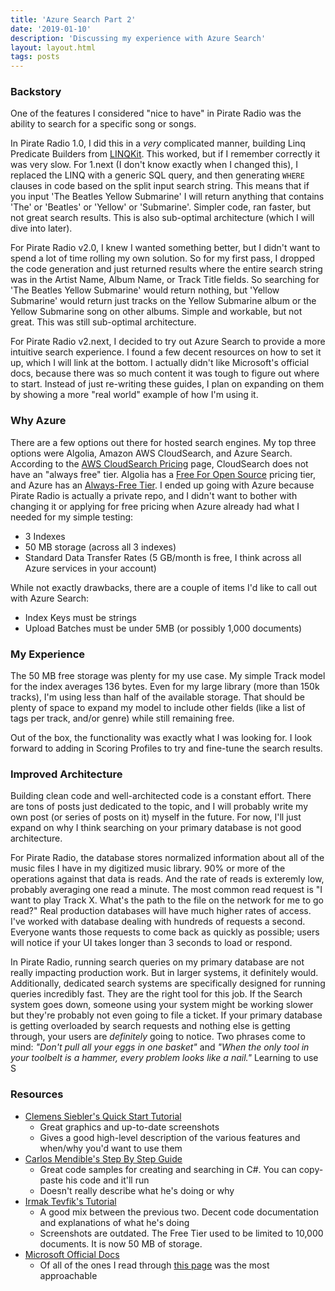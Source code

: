 ```yaml
---
title: 'Azure Search Part 2'
date: '2019-01-10'
description: 'Discussing my experience with Azure Search'
layout: layout.html
tags: posts
---
```

### Backstory
One of the features I considered "nice to have" in Pirate Radio was the ability to search for a specific song or songs.

In Pirate Radio 1.0, I did this in a *very* complicated manner, building Linq Predicate Builders from [LINQKit](http://www.albahari.com/nutshell/linqkit.aspx). This worked, but if I remember correctly it was very slow. For 1.next (I don't know exactly when I changed this), I replaced the LINQ with a generic SQL query, and then generating `WHERE` clauses in code based on the split input search string. This means that if you input 'The Beatles Yellow Submarine' I will return anything that contains 'The' or 'Beatles' or 'Yellow' or 'Submarine'. Simpler code, ran faster, but not great search results. This is also sub-optimal architecture (which I will dive into later).

For Pirate Radio v2.0, I knew I wanted something better, but I didn't want to spend a lot of time rolling my own solution. So for my first pass, I dropped the code generation and just returned results where the entire search string was in the Artist Name, Album Name, or Track Title fields. So searching for 'The Beatles Yellow Submarine' would return nothing, but 'Yellow Submarine' would return just tracks on the Yellow Submarine album or the Yellow Submarine song on other albums. Simple and workable, but not great. This was still sub-optimal architecture.

For Pirate Radio v2.next, I decided to try out Azure Search to provide a more intuitive search experience. I found a few decent resources on how to set it up, which I will link at the bottom. I actually didn't like Microsoft's official docs, because there was so much content it was tough to figure out where to start. Instead of just re-writing these guides, I plan on expanding on them by showing a more "real world" example of how I'm using it.

### Why Azure
There are a few options out there for hosted search engines. My top three options were Algolia, Amazon AWS CloudSearch, and Azure Search. According to the [AWS CloudSearch Pricing](https://aws.amazon.com/cloudsearch/pricing/) page, CloudSearch does not have an "always free" tier. Algolia has a [Free For Open Source](https://www.algolia.com/for-open-source) pricing tier, and Azure has an [Always-Free Tier](https://azure.microsoft.com/en-us/free/#always-free). I ended up going with Azure because Pirate Radio is actually a private repo, and I didn't want to bother with changing it or applying for free pricing when Azure already had what I needed for my simple testing:
* 3 Indexes
* 50 MB storage (across all 3 indexes)
* Standard Data Transfer Rates (5 GB/month is free, I think across all Azure services in your account)

While not exactly drawbacks, there are a couple of items I'd like to call out with Azure Search:
* Index Keys must be strings
* Upload Batches must be under 5MB (or possibly 1,000 documents)

### My Experience
The 50 MB free storage was plenty for my use case.  My simple Track model for the index averages 136 bytes. Even for my large library (more than 150k tracks), I'm using less than half of the available storage. That should be plenty of space to expand my model to include other fields (like a list of tags per track, and/or genre) while still remaining free.

Out of the box, the functionality was exactly what I was looking for. I look forward to adding in Scoring Profiles to try and fine-tune the search results.

### Improved Architecture
Building clean code and well-architected code is a constant effort. There are tons of posts just dedicated to the topic, and I will probably write my own post (or series of posts on it) myself in the future. For now, I'll just expand on why I think searching on your primary database is not good architecture.

For Pirate Radio, the database stores normalized information about all of the music files I have in my digitized music library. 90% or more of the operations against that data is reads. And the rate of reads is exteremly low, probably averaging one read a minute. The most common read request is "I want to play Track X. What's the path to the file on the network for me to go read?" Real production databases will have much higher rates of access. I've worked with database dealing with hundreds of requests a second. Everyone wants those requests to come back as quickly as possible; users will notice if your UI takes longer than 3 seconds to load or respond.

In Pirate Radio, running search queries on my primary database are not really impacting production work. But in larger systems, it definitely would. Additionally, dedicated search systems are specifically designed for running queries incredibly fast. They are the right tool for this job. If the Search system goes down, someone using your system might be working slower but they're probably not even going to file a ticket. If your primary database is getting overloaded by search requests and nothing else is getting through, your users are *definitely* going to notice. Two phrases come to mind: *"Don't pull all your eggs in one basket"* and *"When the only tool in your toolbelt is a hammer, every problem looks like a nail."* Learning to use S

### Resources
* [Clemens Siebler's Quick Start Tutorial](https://clemenssiebler.com/azure-search-quickstart-tutorial/)
  * Great graphics and up-to-date screenshots
  * Gives a good high-level description of the various features and when/why you'd want to use them
* [Carlos Mendible's Step By Step Guide](https://carlos.mendible.com/2017/08/09/step-by-step-net-core-and-azure-search/)
  * Great code samples for creating and searching in C#. You can copy-paste his code and it'll run
  * Doesn't really describe what he's doing or why
* [Irmak Tevfik's Tutorial](http://www.irmaktevfik.com/post/2016/08/23/azure-search-tutorial-with-a-sample-project)
  * A good mix between the previous two. Decent code documentation and explanations of what he's doing
  * Screenshots are outdated. The Free Tier used to be limited to 10,000 documents. It is now 50 MB of storage.
* [Microsoft Official Docs](https://docs.microsoft.com/en-us/azure/search/)
  * Of all of the ones I read through [this page](https://docs.microsoft.com/en-us/azure/search/search-howto-dotnet-sdk) was the most approachable